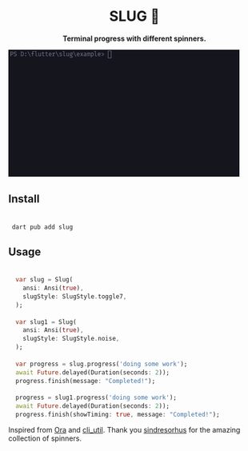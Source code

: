 
<p align="center">
    <h1 align="center"> SLUG 🐌</h1>
	<p align="center"><b>Terminal progress with different spinners.</b>  </p>
</p>

![GIf](assets/video.gif) 

## Install

```dart

 dart pub add slug

```

## Usage

```dart

  var slug = Slug(
    ansi: Ansi(true),
    slugStyle: SlugStyle.toggle7,
  );

  var slug1 = Slug(
    ansi: Ansi(true),
    slugStyle: SlugStyle.noise,
  );

  var progress = slug.progress('doing some work');
  await Future.delayed(Duration(seconds: 2));
  progress.finish(message: "Completed!");

  progress = slug1.progress('doing some work');
  await Future.delayed(Duration(seconds: 2));
  progress.finish(showTiming: true, message: "Completed!");

```

Inspired from [Ora](https://github.com/sindresorhus/ora) and [cli_util](https://github.com/dart-lang/cli_util). Thank you [sindresorhus](https://github.com/sindresorhus) for the amazing collection of spinners.

